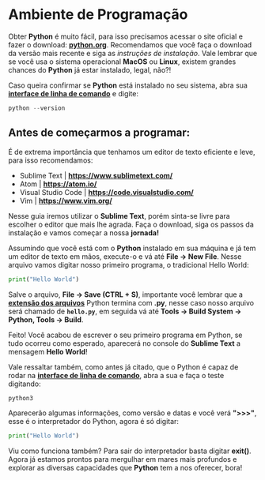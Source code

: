 # Ambiente de Programação

Obter **Python** é muito fácil, para isso precisamos acessar o site oficial e fazer o download: **[python.org](https://www.python.org/downloads/)**. Recomendamos que você faça o download da versão mais recente e siga as *instruções de instalação*. Vale lembrar que se você usa o sistema operacional **MacOS** ou **Linux**, existem grandes chances do **Python** já estar instalado, legal, não?!

Caso queira confirmar se **Python** está instalado no seu sistema, abra sua **[interface de linha de comando](https://pt.wikipedia.org/wiki/Interface_de_linha_de_comandos)** e digite:

```python
python --version
```

## Antes de começarmos a programar: 

É de extrema importância que tenhamos um editor de texto eficiente e leve, para isso recomendamos:

- Sublime Text | **<https://www.sublimetext.com/>**
- Atom | **<https://atom.io/>**
- Visual Studio Code | **<https://code.visualstudio.com/>**
- Vim | **<https://www.vim.org/>**

Nesse guia iremos utilizar o **Sublime Text**, porém sinta-se livre para escolher o editor que mais lhe agrada. Faça o download, siga os passos da instalação e vamos começar a nossa **jornada!**

Assumindo que você está com o **Python** instalado em sua máquina e já tem um editor de texto em mãos, execute-o e vá até **File -> New File**. Nesse arquivo vamos digitar nosso primeiro programa, o tradicional Hello World:

```python
print("Hello World")
```

Salve o arquivo, **File -> Save (CTRL + S)**, importante você lembrar que a **[extensão dos arquivos](https://pt.wikipedia.org/wiki/Extensão_de_nome_de_ficheiro)** Python termina com **.py**, nesse caso nosso arquivo será chamado de **`hello.py`**, em seguida vá até **Tools -> Build System -> Python, Tools -> Build**.

Feito! Você acabou de escrever o seu primeiro programa em Python, se tudo ocorreu como esperado, aparecerá no console do **Sublime Text** a mensagem **Hello World**! 

Vale ressaltar também, como antes já citado, que o Python é capaz de rodar na **[interface de linha de comando](https://pt.wikipedia.org/wiki/Interface_de_linha_de_comandos)**, abra a sua e faça o teste digitando:

```python
python3
```

Aparecerão algumas informações, como versão e datas e você verá **">>>"**, esse é o interpretador do Python, agora é só digitar:

```python
print("Hello World")
```

Viu como funciona também? Para sair do interpretador basta digitar **exit()**. Agora já estamos prontos para mergulhar em mares mais profundos e explorar as diversas capacidades que **Python** tem a nos oferecer, bora!




